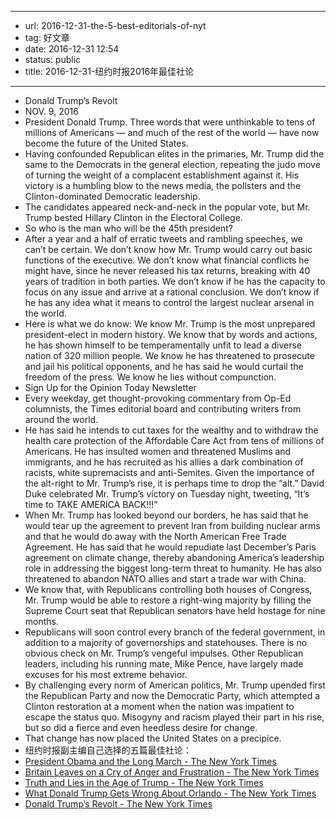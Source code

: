 - --
- url: 2016-12-31-the-5-best-editorials-of-nyt
- tag: 好文章
- date: 2016-12-31 12:54
- status: public
- title: 2016-12-31-纽约时报2016年最佳社论
- --
- Donald Trump’s Revolt
- NOV. 9, 2016
- President Donald Trump. Three words that were unthinkable to tens of millions of Americans — and much of the rest of the world — have now become the future of the United States.
- Having confounded Republican elites in the primaries, Mr. Trump did the same to the Democrats in the general election, repeating the judo move of turning the weight of a complacent establishment against it. His victory is a humbling blow to the news media, the pollsters and the Clinton-dominated Democratic leadership.
- The candidates appeared neck-and-neck in the popular vote, but Mr. Trump bested Hillary Clinton in the Electoral College.
- So who is the man who will be the 45th president?
- After a year and a half of erratic tweets and rambling speeches, we can’t be certain. We don’t know how Mr. Trump would carry out basic functions of the executive. We don’t know what financial conflicts he might have, since he never released his tax returns, breaking with 40 years of tradition in both parties. We don’t know if he has the capacity to focus on any issue and arrive at a rational conclusion. We don’t know if he has any idea what it means to control the largest nuclear arsenal in the world.
- Here is what we do know: We know Mr. Trump is the most unprepared president-elect in modern history. We know that by words and actions, he has shown himself to be temperamentally unfit to lead a diverse nation of 320 million people. We know he has threatened to prosecute and jail his political opponents, and he has said he would curtail the freedom of the press. We know he lies without compunction.
- Sign Up for the Opinion Today Newsletter
- Every weekday, get thought-provoking commentary from Op-Ed columnists, the Times editorial board and contributing writers from around the world.
- He has said he intends to cut taxes for the wealthy and to withdraw the health care protection of the Affordable Care Act from tens of millions of Americans. He has insulted women and threatened Muslims and immigrants, and he has recruited as his allies a dark combination of racists, white supremacists and anti-Semites. Given the importance of the alt-right to Mr. Trump’s rise, it is perhaps time to drop the “alt.” David Duke celebrated Mr. Trump’s victory on Tuesday night, tweeting, “It’s time to TAKE AMERICA BACK!!!”
- When Mr. Trump has looked beyond our borders, he has said that he would tear up the agreement to prevent Iran from building nuclear arms and that he would do away with the North American Free Trade Agreement. He has said that he would repudiate last December’s Paris agreement on climate change, thereby abandoning America’s leadership role in addressing the biggest long-term threat to humanity. He has also threatened to abandon NATO allies and start a trade war with China.
- We know that, with Republicans controlling both houses of Congress, Mr. Trump would be able to restore a right-wing majority by filling the Supreme Court seat that Republican senators have held hostage for nine months.
- Republicans will soon control every branch of the federal government, in addition to a majority of governorships and statehouses. There is no obvious check on Mr. Trump’s vengeful impulses. Other Republican leaders, including his running mate, Mike Pence, have largely made excuses for his most extreme behavior.
- By challenging every norm of American politics, Mr. Trump upended first the Republican Party and now the Democratic Party, which attempted a Clinton restoration at a moment when the nation was impatient to escape the status quo. Misogyny and racism played their part in his rise, but so did a fierce and even heedless desire for change.
- That change has now placed the United States on a precipice.
- 纽约时报副主编自己选择的五篇最佳社论：
- [President Obama and the Long March - The New York Times](http://www.nytimes.com/2016/07/28/opinion/president-obama-and-the-long-march.html?emc=edit_ty_20161230&nl=opinion-today&nlid=58813151&te=1)
- [Britain Leaves on a Cry of Anger and Frustration - The New York Times](http://www.nytimes.com/2016/06/25/opinion/britain-leaves-on-a-cry-of-anger-and-frustration.html?emc=edit_ty_20161230&nl=opinion-today&nlid=58813151&te=1)
- [Truth and Lies in the Age of Trump - The New York Times](http://www.nytimes.com/2016/12/10/opinion/truth-and-lies-in-the-age-of-trump.html?emc=edit_ty_20161230&nl=opinion-today&nlid=58813151&te=1)
- [What Donald Trump Gets Wrong About Orlando - The New York Times](http://www.nytimes.com/2016/06/14/opinion/what-donald-trump-gets-wrong-about-orlando.html?emc=edit_ty_20161230&nl=opinion-today&nlid=58813151&te=1)
- [Donald Trump’s Revolt - The New York Times](http://www.nytimes.com/2016/11/09/opinion/donald-trumps-revolt.html?emc=edit_ty_20161230&nl=opinion-today&nlid=58813151&te=1)
